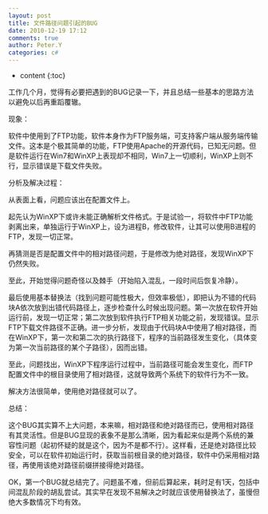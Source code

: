 ```yaml
---
layout: post
title: 文件路径问题引起的BUG
date: 2010-12-19 17:12
comments: true
author: Peter.Y
categories: c#
---
```


* content
{:toc}



工作几个月，觉得有必要把遇到的BUG记录一下，并且总结一些基本的思路方法以避免以后再重蹈覆辙。

现象：

软件中使用到了FTP功能，软件本身作为FTP服务端，可支持客户端从服务端传输文件。这本是个极其简单的功能，FTP使用Apache的开源代码，已知无问题。但是软件运行在Win7和WinXP上表现却不相同，Win7上一切顺利，WinXP上则不行，显示错误是下载文件失败。

分析及解决过程：

从表面上看，问题应该出在配置文件上。

起先认为WinXP下或许未能正确解析文件格式。于是试验一，将软件中FTP功能剥离出来，单独运行于WinXP上，设为进程B，修改软件，让其可以使用B进程的FTP，发现一切正常。

再猜测是否是配置文件中的相对路径问题，于是修改为绝对路径，发现WinXP下仍然失败。

至此，开始觉得问题奇怪以及棘手（开始陷入混乱，一段时间后恢复冷静）。

最后使用基本替换法（找到问题可能性极大，但效率极低），即把认为不错的代码块A依次放到出错代码路径上，逐步检查什么时候出现问题。第一次放在软件开始运行前，发现一切正常；第二次放到软件执行FTP相关功能之前，发现错误。显示FTP下载文件路径不正确。进一步分析，发现由于代码块A中使用了相对路径，而在WinXP下，第一次和第二次的执行路径下，程序的当前路径发生变化，（具体变为第一次当前路径的某个子路径），因而出错。

至此，问题找出，WinXP下程序运行过程中，当前路径可能会发生变化，而FTP配置文件中的根目录使用了相对路径，这就导致两个系统下的软件行为不一致。

解决方法很简单，使用绝对路径就可以了。

总结：

这个BUG其实算不上大问题，本来嘛，相对路径和绝对路径而已，使用相对路径有其灵活性。但是BUG显现的表象不是那么清晰，因为看起来似是两个系统的兼容性问题（起初怀疑的就是这个，因为不是都不行）。这样看，还是绝对路径比较安全，可以在软件初始运行时，获取当前根目录的绝对路径，软件中仍采用相对路径，再使用该绝对路径前缀拼接得绝对路径。

 

OK，第一个BUG就总结完了。问题虽不难，但前后算起来，耗时足有1天，包括中间混乱阶段的胡乱尝试。其实早在发现不易解决之时就应该使用替换法了，虽慢但绝大多数情况下均有效。

